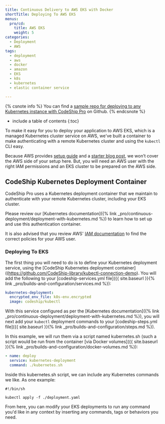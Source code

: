 ```yaml
---
title: Continuous Delivery to AWS EKS with Docker
shortTitle: Deploying To AWS EKS
menus:
  pro/cd:
    title: AWS EKS
    weight: 5
categories:
  - Deployment
  - AWS   
tags:
  - deployment
  - aws
  - docker
  - amazon
  - EKS
  - k8s
  - kubernetes
  - elastic container service

---
```


{% csnote info %}
You can find a [sample repo for deploying to any Kubernetes instance with CodeShip Pro](https://github.com/CodeShip-library/kubectl-connection-demo) on Github.
{% endcsnote %}

* include a table of contents
{:toc}

To make it easy for you to deploy your application to AWS EKS, which is a managed Kubernetes cluster service on AWS, we've built a container to make authenticating with a remote Kubernetes cluster and using the `kubectl` CLI easy.

Because AWS provides [setup guide](https://docs.aws.amazon.com/eks/latest/userguide/getting-started.html) and a [starter blog post](https://aws.amazon.com/blogs/opensource/eksctl-eks-cluster-one-command/), we won’t cover the AWS side of your setup here. But, you will need an AWS user with the right IAM permissions and an EKS cluster to be prepared on the AWS side.

## CodeShip Kubernetes Deployment Container

CodeShip Pro uses a Kubernetes deployment container that we maintain to authenticate with your remote Kubernetes cluster, including your EKS cluster.

Please review our [Kubernetes documentation]({% link _pro/continuous-deployment/deployment-with-kubernetes.md %}) to learn how to set up and use this authentication container.

It is also advised that you review AWS' [IAM documentation](https://docs.aws.amazon.com/IAM/latest/UserGuide/introduction_access-management.html) to find the correct policies for your AWS user.

### Deploying To EKS

The first thing you will need to do is to define your Kubernetes deployment service, using the [CodeShip Kubernetes deployment container]((https://github.com/CodeShip-library/kubectl-connection-demo). You will add the following to your [codeship-services.yml file]({{ site.baseurl }}{% link _pro/builds-and-configuration/services.md %}):


```yaml
kubernetes-deployment:
  encrypted_env_file: k8s-env.encrypted
  image: codeship/kubectl
```

With this service configured as per the [Kubernetes documentation]({% link _pro/continuous-deployment/deployment-with-kubernetes.md %}), you will next add your `kubectl` deployment commands to your [codeship-steps.yml file]({{ site.baseurl }}{% link _pro/builds-and-configuration/steps.md %}).

In this example, we will run them via a script named kubernetes.sh (such a script would be run from the container [via Docker volumes]({{ site.baseurl }}{% link _pro/builds-and-configuration/docker-volumes.md %}):

```yaml
- name: deploy
  service: kubernetes-deployment
  command: ./kubernetes.sh
```

Inside this kubernetes.sh script, we can include any Kubernetes commands we like. As one example:

```
#!/bin/sh

kubectl apply -f ./deployment.yaml
```

From here, you can modify your EKS deployments to run any command you'd like in any context by inserting any commands, tags or behaviors you need.
